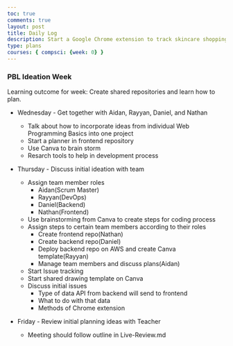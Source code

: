 ```yaml
---
toc: true
comments: true
layout: post
title: Daily Log
description: Start a Google Chrome extension to track skincare shopping 
type: plans
courses: { compsci: {week: 0} }
---
```


### PBL Ideation Week

Learning outcome for week: Create shared repositories and learn how to plan.

- Wednesday - Get together with Aidan, Rayyan, Daniel, and Nathan
  - Talk about how to incorporate ideas from individual Web Programming Basics into one project
  - Start a planner in frontend repository
  - Use Canva to brain storm
  - Resarch tools to help in development process

- Thursday - Discuss initial ideation with team
  - Assign team member roles
    - Aidan(Scrum Master)
    - Rayyan(DevOps)
    - Daniel(Backend)
    - Nathan(Frontend)
  - Use brainstorming from Canva to create steps for coding process
  - Assign steps to certain team members according to their roles
    - Create frontend repo(Nathan)
    - Create backend repo(Daniel)
    - Deploy backend repo on AWS and create Canva template(Rayyan)
    - Manage team members and discuss plans(Aidan)
  - Start Issue tracking
  - Start shared drawing template on Canva
  - Discuss initial issues
    - Type of data API from backend will send to frontend
    - What to do with that data
    - Methods of Chrome extension

- Friday - Review initial planning ideas with Teacher
  - Meeting should follow outline in Live-Review.md
